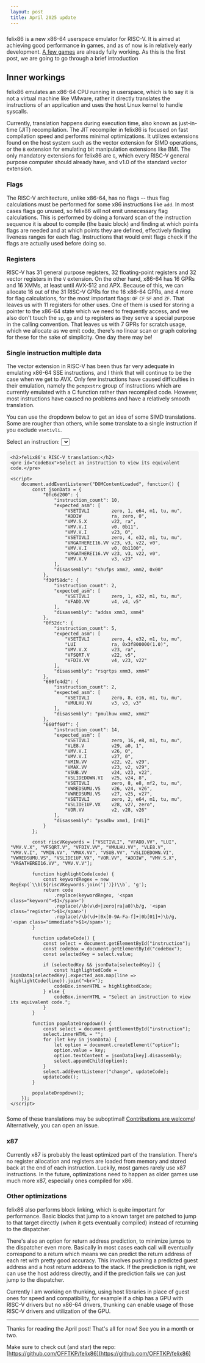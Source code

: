 ```yaml
---
layout: post
title: April 2025 update
---
```


felix86 is a new x86-64 userspace emulator for RISC-V. It is aimed at achieving good performance in games, and as of now is in relatively early development. [A few games](https://felix86.com/compat/) are already fully working. As this is the first post, we are going to go through a brief introduction

## Inner workings

felix86 emulates an x86-64 CPU running in userspace, which is to say it is not a virtual machine like VMware, rather it directly translates the instructions of an application and uses the host Linux kernel to handle syscalls.

Currently, translation happens during execution time, also known as just-in-time (JIT) recompilation. The JIT recompiler in felix86 is focused on fast compilation speed and performs minimal optimizations. It utilizes extensions found on the host system such as the vector extension for SIMD operations, or the `B` extension for emulating bit manipulation extensions like BMI. The only mandatory extensions for felix86 are `G`,  which every RISC-V general purpose computer should already have, and v1.0 of the standard vector extension.

### Flags

The RISC-V architecture, unlike x86-64, has no flags -- thus flag calculations must be performed for some x86 instructions like `add`. In most cases flags go unused, so felix86 will not emit unnecessary flag calculations. This is performed by doing a forward scan of the instruction sequence it is about to compile (the basic block) and finding at which points flags are needed and at which points they are defined, effectively finding liveness ranges for each flag. Instructions that would emit flags check if the flags are actually used before doing so.

### Registers

RISC-V has 31 general purpose registers, 32 floating-point registers and 32 vector registers in the `V` extension. On the other hand, x86-64 has 16 GPRs and 16 XMMs, at least until AVX-512 and APX. Because of this, we can allocate 16 out of the 31 RISC-V GPRs for the 16 x86-64 GPRs, and 4 more for flag calculations, for the most important flags: `OF` `CF` `SF` and `ZF`. That leaves us with 11 registers for other uses. One of them is used for storing a pointer to the x86-64 state which we need to frequently access, and we also don't touch the `sp`, `gp` and `tp` registers as they serve a special purpose in the calling convention. That leaves us with 7 GPRs for scratch usage, which we allocate as we emit code, there's no linear scan or graph coloring for these for the sake of simplicity. One day there may be!

### Single instruction multiple data

The vector extension in RISC-V has been thus far very adequate in emulating x86-64 SSE instructions, and I think that will continue to be the case when we get to AVX. Only few instructions have caused difficulties in their emulation, namely the `pcmpxstrx` group of instructions which are currently emulated with a C function rather than recompiled code. However, most instructions have caused no problems and have a relatively smooth translation.

You can use the dropdown below to get an idea of some SIMD translations. Some are rougher than others, while some translate to a single instruction if you exclude `vsetivli`.

<html lang="en">
<head>
    <style>
        body {
            margin: 20px;
        }
        pre {
            font-family: monospace;
            background: #f4f4f4;
            padding: 10px;
            border-radius: 5px;
            white-space: pre-wrap;
        }
        .keyword { color: blue; font-weight: bold; }
        .register { color: green; }
        .immediate { color: red; }
    </style>
</head>
<body>
    <label for="instruction">Select an instruction:</label>
    <select id="instruction">
    </select>
    
    <h2>felix86's RISC-V translation:</h2>
    <pre id="codeBox">Select an instruction to view its equivalent code.</pre>
    
    <script>
        document.addEventListener("DOMContentLoaded", function() {
            const jsonData = {
                "0fc6d200": {
                    "instruction_count": 10,
                    "expected_asm": [
                        "VSETIVLI        zero, 1, e64, m1, tu, mu",
                        "ADDIW           ra, zero, 0",
                        "VMV.S.X         v22, ra",
                        "VMV.V.I         v0, 0b11",
                        "VMV.V.I         v23, 0",
                        "VSETIVLI        zero, 4, e32, m1, tu, mu",
                        "VRGATHEREI16.VV v23, v3, v22, v0",
                        "VMV.V.I         v0, 0b1100",
                        "VRGATHEREI16.VV v23, v3, v22, v0",
                        "VMV.V.V         v3, v23"
                    ],
                    "disassembly": "shufps xmm2, xmm2, 0x00"
                },
                "f30f58dc": {
                    "instruction_count": 2,
                    "expected_asm": [
                        "VSETIVLI        zero, 1, e32, m1, tu, mu",
                        "VFADD.VV        v4, v4, v5"
                    ],
                    "disassembly": "addss xmm3, xmm4"
                },
                "0f52dc": {
                    "instruction_count": 5,
                    "expected_asm": [
                        "VSETIVLI        zero, 4, e32, m1, tu, mu",
                        "LUI             ra, 0x3f800000(1.0)",
                        "VMV.V.X         v23, ra",
                        "VFSQRT.V        v22, v5",
                        "VFDIV.VV        v4, v23, v22"
                    ],
                    "disassembly": "rsqrtps xmm3, xmm4"
                },
                "660fe4d2": {
                    "instruction_count": 2,
                    "expected_asm": [
                        "VSETIVLI        zero, 8, e16, m1, tu, mu",
                        "VMULHU.VV       v3, v3, v3"
                    ],
                    "disassembly": "pmulhuw xmm2, xmm2"
                },
                "660ff60f": {
                    "instruction_count": 14,
                    "expected_asm": [
                        "VSETIVLI        zero, 16, e8, m1, tu, mu",
                        "VLE8.V          v29, a0, 1",
                        "VMV.V.I         v26, 0",
                        "VMV.V.I         v27, 0",
                        "VMIN.VV         v22, v2, v29",
                        "VMAX.VV         v23, v2, v29",
                        "VSUB.VV         v24, v23, v22",
                        "VSLIDEDOWN.VI   v25, v24, 8",
                        "VSETIVLI        zero, 8, e8, mf2, tu, mu",
                        "VWREDSUMU.VS    v26, v24, v26",
                        "VWREDSUMU.VS    v27, v25, v27",
                        "VSETIVLI        zero, 2, e64, m1, tu, mu",
                        "VSLIDE1UP.VX    v28, v27, zero",
                        "VOR.VV          v2, v28, v26"
                    ],
                    "disassembly": "psadbw xmm1, [rdi]"
                }
            };

            const riscVKeywords = ["VSETIVLI", "VFADD.VV", "LUI", "VMV.V.X", "VFSQRT.V", "VFDIV.VV", "VMULHU.VV", "VLE8.V", "VMV.V.I", "VMIN.VV", "VMAX.VV", "VSUB.VV", "VSLIDEDOWN.VI", "VWREDSUMU.VS", "VSLIDE1UP.VX", "VOR.VV", "ADDIW", "VMV.S.X", "VRGATHEREI16.VV", "VMV.V.V"];

            function highlightCode(code) {
                const keywordRegex = new RegExp(`\\b(${riscVKeywords.join('|')})\\b`, 'g');
                return code
                    .replace(keywordRegex, '<span class="keyword">$1</span>')
                    .replace(/\b(v\d+|zero|ra|a0)\b/g, '<span class="register">$1</span>')
                    .replace(/\b(\d+|0x[0-9A-Fa-f]+|0b[01]+)\b/g, '<span class="immediate">$1</span>');
            }

            function updateCode() {
                const select = document.getElementById("instruction");
                const codeBox = document.getElementById("codeBox");
                const selectedKey = select.value;

                if (selectedKey && jsonData[selectedKey]) {
                    const highlightedCode = jsonData[selectedKey].expected_asm.map(line => highlightCode(line)).join("<br>");
                    codeBox.innerHTML = highlightedCode;
                } else {
                    codeBox.innerHTML = "Select an instruction to view its equivalent code.";
                }
            }

            function populateDropdown() {
                const select = document.getElementById("instruction");
                select.innerHTML = "";
                for (let key in jsonData) {
                    let option = document.createElement("option");
                    option.value = key;
                    option.textContent = jsonData[key].disassembly;
                    select.appendChild(option);
                }
                select.addEventListener("change", updateCode);
                updateCode();
            }

            populateDropdown();
        });
    </script>
</body>
</html>

Some of these translations may be suboptimal! [Contributions are welcome](https://felix86.com/contrib/#i-want-to-optimize-instructions)! Alternatively, you can open an issue.

### x87

Currently x87 is probably the least optimized part of the translation. There's no register allocation and registers are loaded from memory and stored back at the end of each instruction. Luckily, most games rarely use x87 instructions. In the future, optimizations need to happen as older games use much more x87, especially ones compiled for x86.

### Other optimizations

felix86 also performs block linking, which is quite important for performance. Basic blocks that jump to a known target are patched to jump to that target directly (when it gets eventually compiled) instead of returning to the dispatcher.

There's also an option for return address prediction, to minimize jumps to the dispatcher even more. Basically in most cases each call will eventually correspond to a return which means we can predict the return address of each ret with pretty good accuracy. This involves pushing a predicted guest address and a host return address to the stack. If the prediction is right, we can use the host address directly, and if the prediction fails we can just jump to the dispatcher.

Currently I am working on thunking, using host libraries in place of guest ones for speed and compatibility, for example if a chip has a GPU with RISC-V drivers but no x86-64 drivers, thunking can enable usage of those RISC-V drivers and utilization of the GPU.

---

Thanks for reading the April post! That's all for now! See you in a month or two.

Make sure to check out (and star) the repo: [https://github.com/OFFTKP/felix86](https://github.com/OFFTKP/felix86)